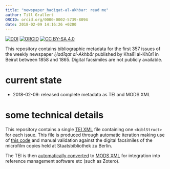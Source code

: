 ```yaml
---
title: "newspaper_hadiqat-al-akhbar: read me"
author: Till Grallert
ORCID: orcid.org/0000-0002-5739-8094
date: 2018-02-09 14:16:26 +0200
---
```


[![DOI](https://zenodo.org/badge/120906354.svg)](https://zenodo.org/badge/latestdoi/120906354) [![ORCID](https://orcid.org/sites/default/files/images/orcid_16x16.png)](https://orcid.org/0000-0002-5739-8094) [![CC BY-SA 4.0](https://i.creativecommons.org/l/by-sa/4.0/88x31.png)](http://creativecommons.org/licenses/by-sa/4.0/)

This repository contains bibliographic metadata for the first 357 issues of the weekly newspaper *Ḥadīqat al-Akhbār* published by Khalīl al-Khūrī in Beirut between 1858 and 1865. Digital facsimiles are not publicly available. 

# current state

- 2018-02-09: released complete metadata as TEI and MODS XML

# some technical details

This repository contains a single [TEI XML][source] file containing one `<biblStruct>` for each issue. This file is produced through automatic iteration making use of [this code](https://www.github.com/OpenArabicPE/generate_metadata-through-iteration) and manual validation against the digital facsimiles of the microfilm copies held at Staatsbibliothek zu Berlin.

The TEI is then [automatically converted](https://www.github.com/OpenArabicPE/convert_tei-to-mods) to [MODS XML][mods] for integration into reference management software etc (such as Zotero).


[source]: metadata/hadiqat-al-akhbar.TEIP5.xml
[mods]: metadata/hadiqat-al-akhbar.MODS.xml